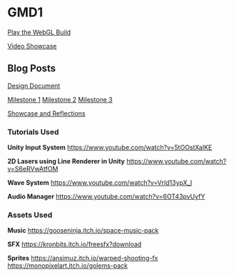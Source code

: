 # GMD1

[Play the WebGL Build](https://reinhardtr.github.io/GMD1/)

[Video Showcase](https://drive.google.com/file/d/1fdbuocLur69IDSdwhgXbYlj0N-TTs2_Q/view?usp=sharing)

## Blog Posts

[Design Document](documentation/design-document/content.md)

[Milestone 1](documentation/milestone-1/content.md)
[Milestone 2](documentation/milestone-2/content.md)
[Milestone 3](documentation/milestone-3/content.md)

[Showcase and Reflections](documentation/showcase/content.md)

### Tutorials Used

**Unity Input System**
https://www.youtube.com/watch?v=5tOOstXaIKE

**2D Lasers using Line Renderer in Unity**
https://www.youtube.com/watch?v=S6eRVwAtfOM

**Wave System**
https://www.youtube.com/watch?v=Vrld13ypX_I

**Audio Manager**
https://www.youtube.com/watch?v=6OT43pvUyfY

### Assets Used

**Music**
https://gooseninja.itch.io/space-music-pack

**SFX**
https://kronbits.itch.io/freesfx?download

**Sprites**
https://ansimuz.itch.io/warped-shooting-fx
https://monopixelart.itch.io/golems-pack
